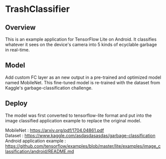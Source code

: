 # TrashClassifier
## Overview
This is an example application for TensorFlow Lite on Android. It classifies whatever it sees on the device's camera into 5 kinds of ecyclable garbage in real-time.
## Model
Add custom FC layer as an new output in a pre-trained and optimized model named MobileNet. This fine-tuned model is re-trained with the dataset from Kaggle's garbage-classification challenge. 
## Deploy
The model was first converted to tensorflow-lite format and put into the image classified application example to replace the original model.

MobileNet : https://arxiv.org/pdf/1704.04861.pdf<br>
Dataset : https://www.kaggle.com/asdasdasasdas/garbage-classification  <br> 
Android application example : https://github.com/tensorflow/examples/blob/master/lite/examples/image_classification/android/README.md
